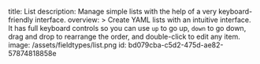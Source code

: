 title: List
description: Manage simple lists with the help of a very keyboard-friendly interface.
overview: >
  Create YAML lists with an intuitive interface. It has full keyboard controls
  so you can use `up` to go up, `down` to go down, drag and drop to rearrange the order, and double-click to edit any item.
image: /assets/fieldtypes/list.png
id: bd079cba-c5d2-475d-ae82-57874818858e
